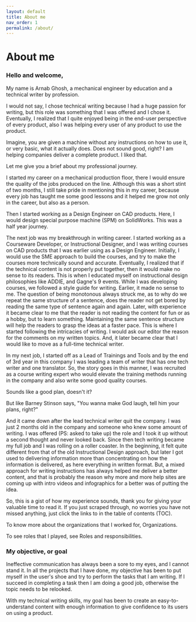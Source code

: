 ```yaml
---
layout: default
title: About me
nav_order: 1
permalink: /about/
---
```

# About me

### Hello and welcome,

  My name is Arnab Ghosh, a mechanical engineer by education and a technical writer by profession.

  I would not say, I chose technical writing because I had a huge passion for writing, but this role was something that I was offered and I chose it. Eventually, I realized that I quite enjoyed being in the end-user perspective of every product, also I was helping every user of any product to use the product.

  Imagine, you are given a machine without any instructions on how to use it, or very basic, what it actually does. Does not sound good, right? I am helping companies deliver a complete product. I liked that.

 Let me give you a brief about my professional journey.

I started my career on a mechanical production floor, there I would ensure the quality of the jobs produced on the line. Although this was a short stint of two months, I still take pride in mentioning this in my career, because every job has taught me some good lessons and it helped me grow not only in the career, but also as a person.

Then I started working as a Design Engineer on CAD products. Here, I would design special purpose machine (SPM) on SolidWorks. This was a half year journey.   

The next job was my breakthrough in writing career. I started working as a Courseware Developer, or Instructional Designer, and I was writing courses on CAD products that I was earlier using as a Design Engineer. Initially, I would use the SME approach to build the courses, and try to make the courses more technically sound and accurate. Eventually, I realized that if the technical content is not properly put together, then it would make no sense to its readers. This is when I educated myself on instructional design philosophies like ADDIE, and Gagne's 9 events.
While I was developing courses, we followed a style guide for writing. Earlier, it made no sense to me. The question of being monotonous always struck me, as to why do we repeat the same structure of a sentence, does the reader not get bored by reading the same type of sentence again and again. Later, with experience it became clear to me that the reader is not reading the content for fun or as a hobby, but to learn something. Maintaining the same sentence structure will help the readers to grasp the ideas at a faster pace. This is where I started following the intricacies of writing. I would ask our editor the reason for the comments on my written topics. And, it later became clear that I would like to move as a full-time technical writer.

In my next job, I started off as a Lead of Trainings and Tools and by the end of 3rd year in this company I was leading a team of writer that has one tech writer and one translator. So, the story goes in this manner, I was recruited as a course writing expert who would elevate the training methods running in the company and also write some good quality courses.

Sounds like a good plan, doesn't it?

But like Barney Stinson says, "You wanna make God laugh, tell him your plans, right?"

And it came down after the lead technical writer quit the company. I was just 2 months old in the company and someone who knew some amount of writing. I was offered (PS: asked to take up) the role and I took it up without a second thought and never looked back. Since then tech writing became my full job and I was rolling on a roller coaster. In the beginning, it felt quite different from that of the old Instructional Design approach, but later I got used to delivering information more than concentrating on how the information is delivered, as here everything in written format. But, a mixed approach for writing instructions has always helped me deliver a better content, and that is probably the reason why more and more help sites are coming up with intro videos and infographics for a better was of putting the idea.

So, this is a gist of how my experience sounds, thank you for giving your valuable time to read it. If you just scraped through, no worries you have not missed anything, just click the links to in the table of contents (TOC).

To know more about the organizations that I worked for, Organizations.

To see roles that I played, see Roles and responsibilities.

### My objective, or goal

Ineffective communication has always been a sore to my eyes, and I cannot stand it. In all the projects that I have done, my objective has been to put myself in the user's shoe and try to perform the tasks that I am writing. If I succeed in completing a task then I am doing a good job, otherwise the topic needs to be relooked.

With my technical writing skills, my goal has been to create an easy-to-understand content with enough information to give confidence to its users on using a product.
